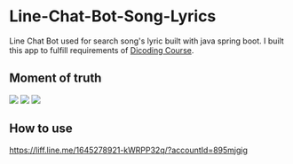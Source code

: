# Line-Chat-Bot-Song-Lyrics
Line Chat Bot used for search song's lyric built with java spring boot. I built this app to fulfill requirements of [Dicoding Course](https://www.dicoding.com/academies/32).

## Moment of truth
<img src="https://raw.githubusercontent.com/ryccoatika/Line-Chat-Bot-Song-Lyrics/master/designs/design1.png">
<img src="https://raw.githubusercontent.com/ryccoatika/Line-Chat-Bot-Song-Lyrics/master/designs/design2.png">
<img src="https://raw.githubusercontent.com/ryccoatika/Line-Chat-Bot-Song-Lyrics/master/designs/design3.png">

## How to use
https://liff.line.me/1645278921-kWRPP32q/?accountId=895mjgig
